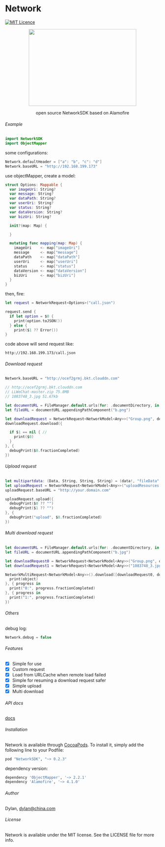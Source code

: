 # Network

[![MIT Licence](https://badges.frapsoft.com/os/mit/mit.svg?v=103)](https://opensource.org/licenses/mit-license.php)

<p align="center">
  <img src="logo.png" width="350px" height="250px" />
</p>
<p align="center">open source NetworkSDK based on Alamofire</p>

###### Example

```swift
import NetworkSDK
import ObjectMapper
```

some configurations:
```swift
Network.defaultHeader = ["a": "b", "c": "d"]
Network.baseURL = "http://192.168.199.173"
```

use objectMapper, create a model:
```swift
struct Options: Mappable {
  var imageUri: String?
  var message: String?
  var dataPath: String?
  var userUri: String?
  var status: String?
  var dataVersion: String?
  var bizUri: String?

  init?(map: Map) {

  }

  mutating func mapping(map: Map) {
    imageUri    <- map["imageUri"]
    message     <- map["message"]
    dataPath    <- map["dataPath"]
    userUri     <- map["userUri"]
    status      <- map["status"]
    dataVersion <- map["dataVersion"]
    bizUri      <- map["bizUri"]
  }
}

```

then, fire:

```swift
let request = NetworkRequest<Options>("call.json")

request.send {
  if let option = $0 {
    print(option.toJSON())
  } else {
    print($1 ?? Error())
}
```

code above will send request like: 

```
http://192.168.199.173/call.json
```

###### Download request

```swift
Network.baseURL = "http://ocef2grmj.bkt.clouddn.com"

// http://ocef2grmj.bkt.clouddn.com
// LLWeChat-master.zip 75.8MB
// 1083748_3.jpg 51.67kb

let documentURL = FileManager.default.urls(for: .documentDirectory, in: .userDomainMask)[0]
let fileURL = documentURL.appendingPathComponent("b.png")

let downloadRequest = NetworkRequest<NetworkModel<Any>>("Group.png", destination: fileURL, true)
downloadRequest.download({

  if $1 == nil { //
    print($0) 
  }
}, {
  debugPrint($0.fractionCompleted)
})
```

###### Upload request

```swift
let multipartdata: (Data, String, String, String) = (data!, "fileData", "a.png", "image/png")
let uploadRequest = NetworkRequest<NetworkModel<Any>>("uploadResources.json", [multipartdata], ["category": "HEAD"])
uploadRequest.baseURL = "http://your.domain.com"

uploadRequest.upload({ 
  debugPrint($0 ?? "")
  debugPrint($1 ?? "")
}, {
  debugPrint("upload", $0.fractionCompleted)
})

```

###### Multi download request

```swift
let documentURL = FileManager.default.urls(for: .documentDirectory, in: .userDomainMask)[0]
let fileURL = documentURL.appendingPathComponent("b.jpg")

let downloadRequest0 = NetworkRequest<NetworkModel<Any>>("Group.png", destination: fileURL, true)
let downloadRequest1 = NetworkRequest<NetworkModel<Any>>("1083748_3.jpg", destination: fileURL, true)

NetworkMultiRequest<NetworkModel<Any>>().download([downloadRequest0, downloadRequest1], handler: { object in
  print(object)
}, { progress in
  print("0:", progress.fractionCompleted)
}, { progress in
  print("1:", progress.fractionCompleted)
})
```

###### Others

debug log:

```swift
Network.debug = false
```

###### Features

- [x] Simple for use
- [x] Custom request 
- [x] Load from URLCache when remote load failed
- [x] Simple for resuming a download request safer
- [x] Simple upload
- [X] Multi download

###### API docs

[docs](http://www.devdylan.cn/NetworkSDK/0.2.3-beta/api/)

###### Installation

Network is available through [CocoaPods](http://cocoapods.org). To install
it, simply add the following line to your Podfile:

```ruby
pod "NetworkSDK", "~> 0.2.3"
```

dependency version: 
```ruby
dependency 'ObjectMapper', '~> 2.2.1'
dependency 'Alamofire', '~> 4.1.0'
```

###### Author

Dylan, dylan@china.com

###### License

Network is available under the MIT license. See the LICENSE file for more info.
